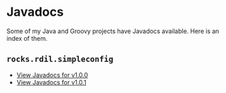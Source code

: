 # Javadocs

Some of my Java and Groovy projects have Javadocs available. Here is an index of them.

## `rocks.rdil.simpleconfig`

- [View Javadocs for v1.0.0](rocks/rdil/simpleconfig/1.0.0/)
- [View Javadocs for v1.0.1](rocks/rdil/simpleconfig/1.0.1/)
